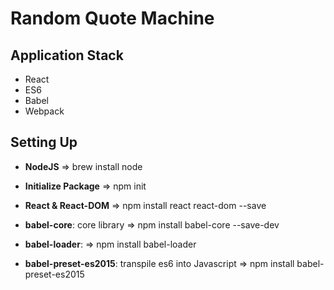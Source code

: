# Random Quote Machine
## Application Stack
- React
- ES6
- Babel
- Webpack
## Setting Up
- **NodeJS**
=> brew install node

- **Initialize Package**
=> npm init 

- **React & React-DOM**
=> npm install react react-dom --save

- **babel-core**: core library
=> npm install babel-core --save-dev

- **babel-loader**: 
=> npm install babel-loader

- **babel-preset-es2015**: transpile es6 into Javascript
=> npm install babel-preset-es2015


